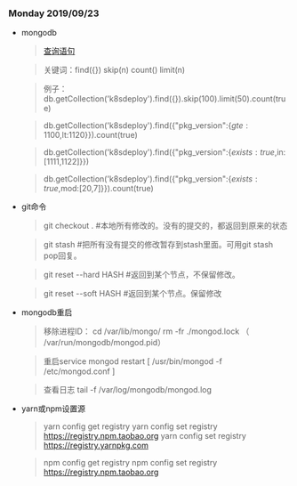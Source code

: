 ### Monday 2019/09/23
- mongodb
	> [查询语句](http://cw.hubwiz.com/card/c/543b2f3cf86387171814c026/1/1/1/)
	
	> 关键词：find({}) skip(n) count() limit(n)
	
	> 例子：db.getCollection('k8sdeploy').find({}).skip(100).limit(50).count(true)
	
	> db.getCollection('k8sdeploy').find({"pkg_version":{$gte:1100,$lt:1120}}).count(true)
	
	> db.getCollection('k8sdeploy').find({"pkg_version":{$exists:true,$in:[1111,1122]}})
	
	> db.getCollection('k8sdeploy').find({"pkg_version":{$exists:true,$mod:[20,7]}}).count(true)

- git命令
	> git checkout . #本地所有修改的。没有的提交的，都返回到原来的状态
	
	> git stash #把所有没有提交的修改暂存到stash里面。可用git stash pop回复。
	
	> git reset --hard HASH #返回到某个节点，不保留修改。
	
	> git reset --soft HASH #返回到某个节点。保留修改

- mongodb重启
	> 移除进程ID： cd /var/lib/mongo/  rm -fr ./mongod.lock （ /var/run/mongodb/mongod.pid）
	
	> 重启service mongod restart [ /usr/bin/mongod -f /etc/mongod.conf ]
	
	> 查看日志 tail -f /var/log/mongodb/mongod.log

- yarn或npm设置源
	> yarn config get registry
	> yarn config set registry https://registry.npm.taobao.org
	> yarn config set registry https://registry.yarnpkg.com
	
	> npm config get registry 
	> npm config set registry https://registry.npm.taobao.org

